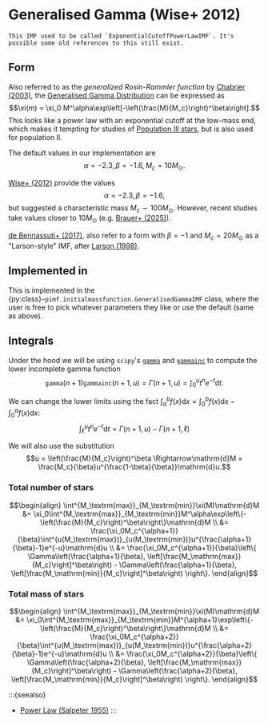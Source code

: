# Generalised Gamma (Wise+ 2012)
```{danger}
This IMF used to be called `ExponentialCutoffPowerLawIMF`. It's possible some old references to this still exist.
```
## Form
Also referred to as the _generalized
Rosin-Rammler function_ by [Chabrier (2003)](https://ui.adsabs.harvard.edu/abs/2003PASP..115..763C/abstract), the [Generalised Gamma Distribution](https://en.wikipedia.org/wiki/Generalized_gamma_distribution) can be expressed as $$\xi(m) = \xi_0 M^\alpha\exp\left[-\left(\frac{M}{M_c}\right)^\beta\right].$$ This looks like a power law with an exponential cutoff at the low-mass end, which makes it tempting for studies of [Population III stars](../theory.md#population-ii-vs-population-iii), but is also used for population II.

The default values in our implementation are $$\alpha = -2.3, \beta=-1.6, M_c = 10M_\odot.$$

[Wise+ (2012)](https://ui.adsabs.harvard.edu/abs/2012ApJ...745...50W/abstract) provide the values $$\alpha = -2.3, \beta=-1.6,$$ but suggested a characteristic mass $M_c\sim100M_\odot$. However, recent studies take values closer to $10M_\odot$ (e.g. [Brauer+ (2025)](https://ui.adsabs.harvard.edu/abs/2025ApJ...980...41B/abstract)). 

[de Bennassuti+ (2017)](https://ui.adsabs.harvard.edu/abs/2017MNRAS.465..926D/abstract), also refer to a form with $\beta = -1$ and $M_c=20M_\odot$ as a "Larson-style" IMF, after [Larson (1998)](https://ui.adsabs.harvard.edu/abs/1998MNRAS.301..569L/abstract).

## Implemented in
This is implemented in the {py:class}`~pimf.initialmassfunction.GeneralisedGammaIMF` class, where the user is free to pick whatever parameters they like or use the default (same as above).

## Integrals
Under the hood we will be using `scipy`'s [`gamma`](https://docs.scipy.org/doc/scipy/reference/generated/scipy.special.gamma.html) and [`gammainc`](https://docs.scipy.org/doc/scipy/reference/generated/scipy.special.gammainc.html) to compute the lower incomplete gamma function $$\mathtt{gamma}(n+1)\mathtt{gammainc}(n+1, u) = \Gamma(n+1, u) = \int_0^u t^n e^{-t}\mathrm{d}t.$$

We can change the lower limits using the fact $\int^{b}_{a}f(x)\mathrm{d}x = \int^{b}_{0}f(x)\mathrm{d}x - \int^{a}_{0}f(x)\mathrm{d}x$:
$$
\int_\ell^u t^n e^{-t}\mathrm{d}t = \Gamma(n+1, u) - \Gamma(n+1, \ell)
$$

We will also use the substitution $$u = \left(\frac{M}{M_c}\right)^\beta \Rightarrow\mathrm{d}M = \frac{M_c}{\beta}u^{\frac{1-\beta}{\beta}}\mathrm{d}u.$$
### Total number of stars
$$\begin{align}
\int^{M_\textrm{max}}_{M_\textrm{min}}\xi(M)\mathrm{d}M 
    &= \xi_0\int^{M_\textrm{max}}_{M_\textrm{min}}M^\alpha\exp\left\{-\left(\frac{M}{M_c}\right)^\beta\right\}\mathrm{d}M \\
    &= \frac{\xi_0M_c^{\alpha+1}}{\beta}\int^{u(M_\textrm{max})}_{u(M_\textrm{min})}u^{\frac{\alpha+1}{\beta}-1}e^{-u}\mathrm{d}u \\
    &= \frac{\xi_0M_c^{\alpha+1}}{\beta}\left\{ \Gamma\left(\frac{\alpha+1}{\beta}, \left[\frac{M_\mathrm{max}}{M_c}\right]^\beta\right) - \Gamma\left(\frac{\alpha+1}{\beta}, \left[\frac{M_\mathrm{min}}{M_c}\right]^\beta\right) \right\}.
\end{align}$$

### Total mass of stars
$$\begin{align}
\int^{M_\textrm{max}}_{M_\textrm{min}}\xi(M)\mathrm{d}M 
    &= \xi_0\int^{M_\textrm{max}}_{M_\textrm{min}}M^{\alpha+1}\exp\left\{-\left(\frac{M}{M_c}\right)^\beta\right\}\mathrm{d}M \\
    &= \frac{\xi_0M_c^{\alpha+2}}{\beta}\int^{u(M_\textrm{max})}_{u(M_\textrm{min})}u^{\frac{\alpha+2}{\beta}-1}e^{-u}\mathrm{d}u \\
    &= \frac{\xi_0M_c^{\alpha+2}}{\beta}\left\{ \Gamma\left(\frac{\alpha+2}{\beta}, \left[\frac{M_\mathrm{max}}{M_c}\right]^\beta\right) - \Gamma\left(\frac{\alpha+2}{\beta}, \left[\frac{M_\mathrm{min}}{M_c}\right]^\beta\right) \right\}.
\end{align}$$

:::{seealso}
* [Power Law (Salpeter 1955)](./salpeter.md)
:::